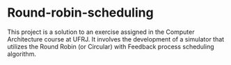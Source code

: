 # Round-robin-scheduling
This project is a solution to an exercise assigned in the Computer Architecture course at UFRJ. It involves the development of a simulator that utilizes the Round Robin (or Circular) with Feedback process scheduling algorithm. 
